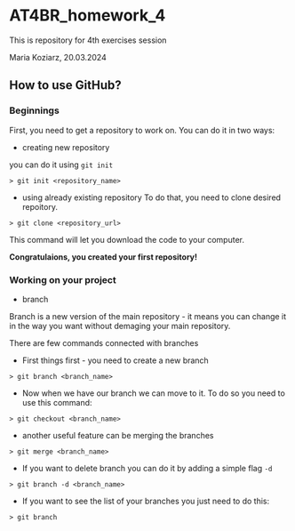 # AT4BR_homework_4
This is repository for 4th exercises session 

Maria Koziarz, 20.03.2024

## How to use GitHub?
### Beginnings
First, you need to get a repository to work on. You can do it in two ways:
- creating new repository

you can do it using `git init`

```
> git init <repository_name>

```
- using already existing repository
To do that, you need to clone desired repoitory.

```
> git clone <repository_url>

```
This command will let you download the code to your computer.

**Congratulaions, you created your first repository!**

### Working on your project
- branch

Branch is a new version of the main repository - it means you can change it in the way you want without demaging your main repository. 

There are few commands connected with branches

   - First things first - you need to create a new branch

```
> git branch <branch_name>

 ```
   - Now when we have our branch we can move to it. To do so you need to use this command:

```
> git checkout <branch_name>

```
   - another useful feature can be merging the branches

```
> git merge <branch_name>

```

   - If you want to delete branch you can do it by adding a simple flag `-d`

```
> git branch -d <branch_name>

```
   - If you want to see the list of your branches you just need to do this:

```
> git branch

```

